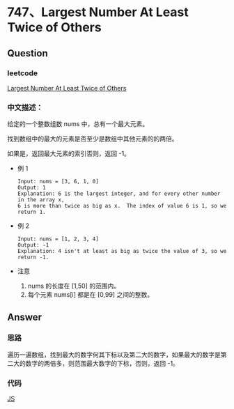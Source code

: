 # 747、Largest Number At Least Twice of Others

## Question

### leetcode

[Largest Number At Least Twice of Others](https://leetcode.com/problems/largest-number-at-least-twice-of-others/description/)

### 中文描述：

给定的一个整数组数 nums 中，总有一个最大元素。

找到数组中的最大的元素是否至少是数组中其他元素的的两倍。

如果是，返回最大元素的索引否则，返回 -1。

* 例 1

  ```
  Input: nums = [3, 6, 1, 0]
  Output: 1
  Explanation: 6 is the largest integer, and for every other number in the array x,
  6 is more than twice as big as x.  The index of value 6 is 1, so we return 1.
  ```

* 例 2

  ```
  Input: nums = [1, 2, 3, 4]
  Output: -1
  Explanation: 4 isn't at least as big as twice the value of 3, so we return -1.
  ```

* 注意

  1. nums 的长度在 [1,50] 的范围内。
  2. 每个元素 nums[i] 都是在 [0,99] 之间的整数。

## Answer

### 思路

遍历一遍数组，找到最大的数字何其下标以及第二大的数字，如果最大的数字是第二大的数字的两倍多，则范围最大数字的下标，否则，返回 -1。

### 代码

[JS](./main_01.js)
